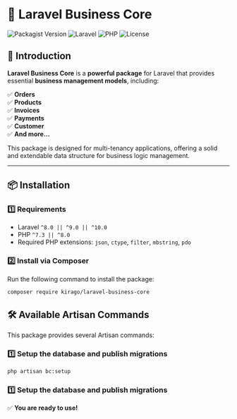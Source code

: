 # 🚀 Laravel Business Core

![Packagist Version](https://img.shields.io/packagist/v/kirago/laravel-business-core)
![Laravel](https://img.shields.io/badge/Laravel-^8.0%20%7C%7C%20^9.0%20%7C%7C%20^10.0-red)
![PHP](https://img.shields.io/badge/PHP-^7.3%20%7C%7C%20^8.0-blue)
![License](https://img.shields.io/github/license/jsimo237/laravel-business-core)

## 📖 Introduction

**Laravel Business Core** is a **powerful package** for Laravel that provides essential **business management models**, including:  

✅ **Orders**  
✅ **Products**  
✅ **Invoices**  
✅ **Payments**  
✅ **Customer**  
✅ **And more...**

This package is designed for multi-tenancy applications, offering a solid and extendable data structure for business logic management.

---

## 📦 Installation

### 1️⃣ **Requirements**
- Laravel `^8.0 || ^9.0 || ^10.0`
- PHP `^7.3 || ^8.0`
- Required PHP extensions: `json`, `ctype`, `filter`, `mbstring`, `pdo`

### 2️⃣ **Install via Composer**
Run the following command to install the package:

```bash
composer require kirago/laravel-business-core 
```
## 🛠 **Available Artisan Commands**

This package provides several Artisan commands:

### 1️⃣ **Setup the database and publish migrations**

```bash
php artisan bc:setup
```

### 1️⃣ **Setup the database and publish migrations**

✅ **You are ready to use!**